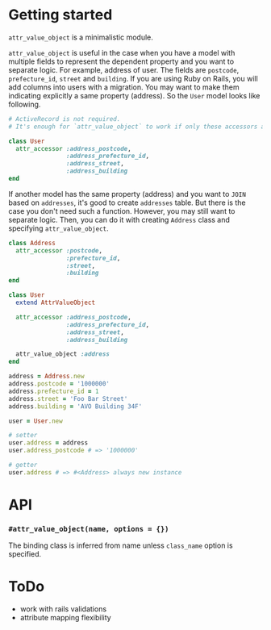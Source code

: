 # Getting started

`attr_value_object` is a minimalistic module.

`attr_value_object` is useful in the case when you have a model with multiple fields to represent the dependent property and you want to separate logic. For example, address of user. The fields are `postcode`, `prefecture_id`, `street` and `building`. If you are using Ruby on Rails, you will add columns into users with a migration. You may want to make them indicating explicitly a same property (address). So the `User` model looks like following.

```rb
# ActiveRecord is not required.
# It's enough for `attr_value_object` to work if only these accessors are defined.

class User
  attr_accessor :address_postcode,
                :address_prefecture_id,
                :address_street,
                :address_building
end
```

If another model has the same property (address) and you want to `JOIN` based on `addresses`, it's good to create `addresses` table. But there is the case you don't need such a function. However, you may still want to separate logic. Then, you can do it with creating `Address` class and specifying `attr_value_object`.

```rb
class Address
  attr_accessor :postcode,
                :prefecture_id,
                :street,
                :building
end

class User
  extend AttrValueObject

  attr_accessor :address_postcode,
                :address_prefecture_id,
                :address_street,
                :address_building

  attr_value_object :address
end

address = Address.new
address.postcode = '1000000'
address.prefecture_id = 1
address.street = 'Foo Bar Street'
address.building = 'AVO Building 34F'

user = User.new

# setter
user.address = address
user.address_postcode # => '1000000'

# getter
user.address # => #<Address> always new instance
```

# API

### `#attr_value_object(name, options = {})`

The binding class is inferred from name unless `class_name` option is specified.

# ToDo

- work with rails validations
- attribute mapping flexibility
